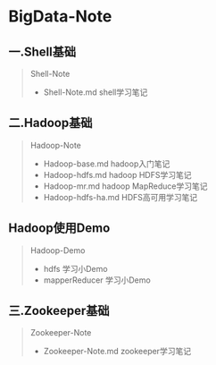 # BigData-Note

## 一.Shell基础

> Shell-Note
> - Shell-Note.md       shell学习笔记

## 二.Hadoop基础

> Hadoop-Note
> - Hadoop-base.md      hadoop入门笔记
> - Hadoop-hdfs.md      hadoop HDFS学习笔记
> - Hadoop-mr.md        hadoop MapReduce学习笔记
> - Hadoop-hdfs-ha.md   HDFS高可用学习笔记

## Hadoop使用Demo

> Hadoop-Demo
> - hdfs            学习小Demo
> - mapperReducer   学习小Demo   

## 三.Zookeeper基础

> Zookeeper-Note
> - Zookeeper-Note.md   zookeeper学习笔记
